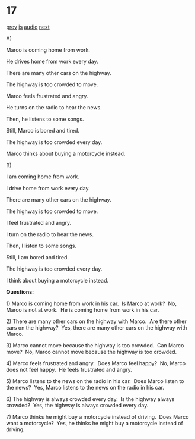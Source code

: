 # 17

[prev](../en/story_16.md)
[is](../is/story_17.md)
[audio](../audio/story_17.mp3)
[next](../en/story_18.md)

A\)

Marco is coming home from work.

He drives home from work every day.

There are many other cars on the highway.

The highway is too crowded to move.

Marco feels frustrated and angry.

He turns on the radio to hear the news.

Then, he listens to some songs.

Still, Marco is bored and tired.

The highway is too crowded every day.

Marco thinks about buying a motorcycle instead.

B\)

I am coming home from work.

I drive home from work every day.

There are many other cars on the highway.

The highway is too crowded to move.

I feel frustrated and angry.

I turn on the radio to hear the news.

Then, I listen to some songs.

Still, I am bored and tired.

The highway is too crowded every day.

I think about buying a motorcycle instead.

**Questions:**

1\) Marco is coming home from work in his car.  Is Marco at work?  No,
Marco is not at work.  He is coming home from work in his car.

2\) There are many other cars on the highway with Marco.  Are there
other cars on the highway?  Yes, there are many other cars on the
highway with Marco.

3\) Marco cannot move because the highway is too crowded.  Can Marco
move?  No, Marco cannot move because the highway is too crowded.

4\) Marco feels frustrated and angry.  Does Marco feel happy?  No, Marco
does not feel happy.  He feels frustrated and angry.

5\) Marco listens to the news on the radio in his car.  Does Marco
listen to the news?  Yes, Marco listens to the news on the radio in his
car.

6\) The highway is always crowded every day.  Is the highway always
crowded?  Yes, the highway is always crowded every day.

7\) Marco thinks he might buy a motorcycle instead of driving.  Does
Marco want a motorcycle?  Yes, he thinks he might buy a motorcycle
instead of driving.
